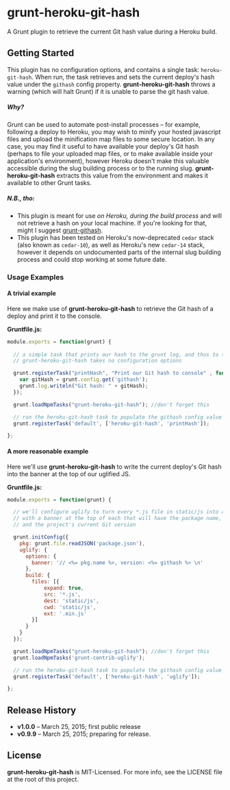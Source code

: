 # grunt-heroku-git-hash

A Grunt plugin to retrieve the current Git hash value during a Heroku build.

## Getting Started

This plugin has no configuration options, and contains a single task: ```heroku-git-hash```. When run, the task retrieves and sets the current deploy's hash value under the ```githash``` config property. **grunt-heroku-git-hash** throws a warning (which will halt Grunt) if it is unable to parse the git hash value.

##### Why?

Grunt can be used to automate post-install processes – for example, following a deploy to Heroku, you may wish to minify your hosted javascript files and upload the minification map files to some secure location. In any case, you may find it useful to have available your deploy's Git hash (perhaps to file your uploaded map files, or to make available inside your application's environment), however Heroku doesn't make this valuable accessible during the slug building process or to the running slug. **grunt-heroku-git-hash** extracts this value from the environment and makes it available to other Grunt tasks.

##### N.B., tho:

* This plugin is meant for use *on Heroku, during the build process* and will not retrieve a hash on your local machine. If you're looking for that, might I suggest [grunt-githash](https://www.npmjs.com/package/grunt-githash).
* This plugin has been tested on Heroku's now-deprecated ```cedar``` stack (also known as ```cedar-10```), as well as Heroku's new ```cedar-14``` stack, however it depends on undocumented parts of the internal slug building process and could stop working at some future date.

### Usage Examples

#### A trivial example 

Here we make use of **grunt-heroku-git-hash** to retrieve the Git hash of a deploy and print it to the console.

**Gruntfile.js:**
```js
module.exports = function(grunt) {
  
  // a simple task that prints our hash to the grunt log, and thus to the build log
  // grunt-heroku-git-hash takes no configuration options

  grunt.registerTask("printHash", "Print our Git hash to console" , function(){
    var gitHash = grunt.config.get('githash');
    grunt.log.writeln("Git hash: " + gitHash);
  });

  grunt.loadNpmTasks("grunt-heroku-git-hash"); //don't forget this

  // run the heroku-git-hash task to populate the githash config value
  grunt.registerTask('default', ['heroku-git-hash', 'printHash']);

};
```

#### A more reasonable example

Here we'll use **grunt-heroku-git-hash** to write the current deploy's Git hash into the banner at the top of our uglified JS.

**Gruntfile.js:**
```js
module.exports = function(grunt) {

  // we'll configure uglify to turn every *.js file in static/js into a .min.js file
  // with a banner at the top of each that will have the package name,
  // and the project's current Git version

  grunt.initConfig({
    pkg: grunt.file.readJSON('package.json'),
    uglify: {
      options: {
        banner: '// <%= pkg.name %>, version: <%= githash %> \n'
      },
      build: {
        files: [{
            expand: true,
            src: '*.js',
            dest: 'static/js',
            cwd: 'static/js',
            ext: '.min.js'
        }]
      }
    }
  });

  grunt.loadNpmTasks("grunt-heroku-git-hash"); //don't forget this
  grunt.loadNpmTasks('grunt-contrib-uglify');

  // run the heroku-git-hash task to populate the githash config value
  grunt.registerTask('default', ['heroku-git-hash', 'uglify']);

};
```

## Release History

* **v1.0.0** – March 25, 2015; first public release
* **v0.9.9** – March 25, 2015; preparing for release.

## License

**grunt-heroku-git-hash** is MIT-Licensed. For more info, see the LICENSE file at the root of this project.
